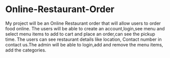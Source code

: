 # Online-Restaurant-Order


My project will be an Online Restaurant order that will allow users to order food online. The users will be able to create an account,login,see menu and select menu items to add to cart and place an order,can see the pickup time. The users can see restaurant details like location, Contact number in contact us.The admin will be able to login,add and remove the menu items, add the categories.
